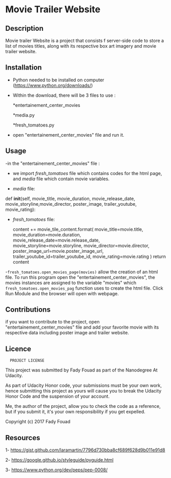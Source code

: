 # Movie Trailer Website

## Description
   
   Movie trailer Website is a project that consists f server-side code 
   to store a list of movies  titles, along with its respective box art 
   imagery and movie trailer website.  


## Installation
  
  * Python needed to be installed on computer  (https://www.python.org/downloads/)
  
  * Within the download, there will be 3 files to use :
     
     *entertainement_center_movies
    
    *media.py
    
    *fresh_tomatoes.py
 
 * open "entertainement_center_movies" file and run it.

## Usage
  
  -in the "entertainement_center_movies" file :
   
   * we import _fresh_tomatoes_ file which contains codes for the html page,
     and  _media_ file which contain movie variables.
  
  - _media_  file:
   
   def __init__(self, movie_title, movie_duration, movie_release_date, movie_storyline,movie_director, poster_image,
                 trailer_youtube, movie_rating):
                 
  
  - _fresh_tomatoes_ file:
     
     content += movie_tile_content.format(
            movie_title=movie.title,
            movie_duration=movie.duration,
            movie_release_date=movie.release_date,
            movie_storyline=movie.storyline,
            movie_director=movie.director,
            poster_image_url=movie.poster_image_url,
            trailer_youtube_id=trailer_youtube_id,
            movie_rating=movie.rating
        )
    return content
    
  -`fresh_tomatoes.open_movies_page(movies)` allow the creation of an html file.
  To run this program open the "entertainement_center_movies", the movies instances 
  are assigned to the variable "movies" which `fresh_tomatoes.open_movies_pag` function uses
  to create the html file. Click Run Module and the browser will open with webpage. 
  

## Contributions
  
   if you want to contribute to the project, open "entertainement_center_movies" file
   and add your favorite movie with its respective data including poster image and trailer website.


##  Licence

      PROJECT LICENSE

   This project was submitted by Fady Fouad as part of the Nanodegree At Udacity.

  As part of Udacity Honor code, your submissions must be your own work, hence
  submitting this project as yours will cause you to break the Udacity Honor Code
  and the suspension of your account.

  Me, the author of the project, allow you to check the code as a reference, but if
  you submit it, it's your own responsibility if you get expelled.

  Copyright (c) 2017 Fady Fouad
  
  ## Resources 
   
   1- https://gist.github.com/laramartin/7796d730bba8cf689f628d9b011e91d8
  
   2- https://google.github.io/styleguide/pyguide.html
   
   3- https://www.python.org/dev/peps/pep-0008/
   
